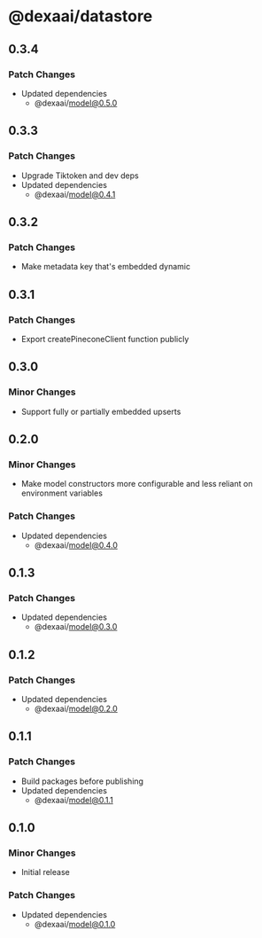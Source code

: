 # @dexaai/datastore

## 0.3.4

### Patch Changes

- Updated dependencies
  - @dexaai/model@0.5.0

## 0.3.3

### Patch Changes

- Upgrade Tiktoken and dev deps
- Updated dependencies
  - @dexaai/model@0.4.1

## 0.3.2

### Patch Changes

- Make metadata key that's embedded dynamic

## 0.3.1

### Patch Changes

- Export createPineconeClient function publicly

## 0.3.0

### Minor Changes

- Support fully or partially embedded upserts

## 0.2.0

### Minor Changes

- Make model constructors more configurable and less reliant on environment variables

### Patch Changes

- Updated dependencies
  - @dexaai/model@0.4.0

## 0.1.3

### Patch Changes

- Updated dependencies
  - @dexaai/model@0.3.0

## 0.1.2

### Patch Changes

- Updated dependencies
  - @dexaai/model@0.2.0

## 0.1.1

### Patch Changes

- Build packages before publishing
- Updated dependencies
  - @dexaai/model@0.1.1

## 0.1.0

### Minor Changes

- Initial release

### Patch Changes

- Updated dependencies
  - @dexaai/model@0.1.0
